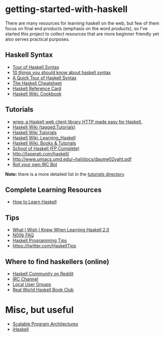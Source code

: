 getting-started-with-haskell
============================

There are many resources for learning haskell on the web, but few of them focus on final end products (emphasis on the word *products*), so I've started this project to collect resources that are more beginner friendly yet also serves practical purposes.


## Haskell Syntax

* [Tour of Haskell Syntax](http://www.cs.utep.edu/cheon/cs3360/pages/haskell-syntax.html)
* [10 things you should know about haskell syntax](https://www.fpcomplete.com/blog/2012/09/ten-things-you-should-know-about-haskell-syntax)
* [A Quick Tour of Haskell Syntax](http://prajitr.github.io/quick-haskell-syntax/)
* [The Haskell Cheatsheet](http://cheatsheet.codeslower.com/)
* [Haskell Reference Card](http://www.haskell.org/haskellwiki/Reference_card)
* [Haskell Wiki: Cookbook](http://www.haskell.org/haskellwiki/Cookbook)

## Tutorials

* [wreq: a Haskell web client library HTTP made easy for Haskell.](http://www.serpentine.com/wreq/)
* [Haskell Wiki (tagged:Tutorials)](http://www.haskell.org/haskellwiki/Category:Tutorials)
* [Haskell Wiki Tutorials](http://www.haskell.org/haskellwiki/Tutorials)
* [Haskell Wiki: Learning_Haskell](http://www.haskell.org/haskellwiki/Learning_Haskell)
* [Haskell Wiki: Books & Tutorials](http://www.haskell.org/haskellwiki/Books_and_tutorials)
* [School of Haskell (FP Complete)](https://www.fpcomplete.com/school)
* http://lisperati.com/haskell/
* http://www.umiacs.umd.edu/~hal/docs/daume02yaht.pdf
* [Roll your own IRC Bot](http://www.haskell.org/haskellwiki/Roll_your_own_IRC_bot)

**Note:** there is a more detailed list in the [*tutorials* directory](https://github.com/katychuang/getting-started-with-haskell/tree/master/tutorials)

## Complete Learning Resources 

* [How to Learn Haskell](https://github.com/bitemyapp/learnhaskell)

 
## Tips

* [What I Wish I Knew When Learning Haskell 2.0](http://dev.stephendiehl.com/hask/)
* [N00b FAQ](http://echo.rsmw.net/n00bfaq.html)
* [Haskell Programming Tips](http://www.haskell.org/haskellwiki/Haskell_programming_tips)
* https://twitter.com/HaskellTips

## Where to find haskellers (online)

* [Haskell Community on Reddit](http://www.reddit.com/r/haskell/)
* [IRC Channel](http://www.haskell.org/haskellwiki/IRC_channel)
* [Local User Groups](http://www.haskell.org/haskellwiki/User_groups)
* [Real World Haskell Book Club](https://groups.google.com/forum/#!forum/real-world-haskell-book-club)

# Misc, but useful

* [Scalable Program Architectures](https://news.ycombinator.com/item?id=7586812)
* [iHaskell](http://gibiansky.github.io/IHaskell/)

